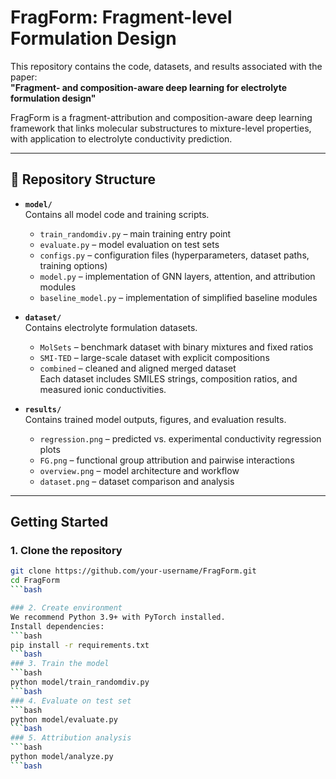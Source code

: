 # FragForm: Fragment-level Formulation Design

This repository contains the code, datasets, and results associated with the paper:  
**"Fragment- and composition-aware deep learning for electrolyte formulation design"**

FragForm is a fragment-attribution and composition-aware deep learning framework that links molecular substructures to mixture-level properties, with application to electrolyte conductivity prediction.

---

## 📂 Repository Structure

- **`model/`**  
  Contains all model code and training scripts.  
  - `train_randomdiv.py` – main training entry point  
  - `evaluate.py` – model evaluation on test sets  
  - `configs.py` – configuration files (hyperparameters, dataset paths, training options)  
  - `model.py` – implementation of GNN layers, attention, and attribution modules
  - `baseline_model.py` – implementation of simplified baseline modules

- **`dataset/`**  
  Contains electrolyte formulation datasets.  
  - `MolSets` – benchmark dataset with binary mixtures and fixed ratios  
  - `SMI-TED` – large-scale dataset with explicit compositions  
  - `combined` – cleaned and aligned merged dataset  
  Each dataset includes SMILES strings, composition ratios, and measured ionic conductivities.  

- **`results/`**  
  Contains trained model outputs, figures, and evaluation results.  
  - `regression.png` – predicted vs. experimental conductivity regression plots  
  - `FG.png` – functional group attribution and pairwise interactions  
  - `overview.png` – model architecture and workflow  
  - `dataset.png` – dataset comparison and analysis  

---

##  Getting Started

### 1. Clone the repository
```bash
git clone https://github.com/your-username/FragForm.git
cd FragForm
```bash

### 2. Create environment
We recommend Python 3.9+ with PyTorch installed.
Install dependencies:
```bash
pip install -r requirements.txt
```bash
### 3. Train the model
```bash
python model/train_randomdiv.py
```bash
### 4. Evaluate on test set
```bash
python model/evaluate.py
```bash
### 5. Attribution analysis
```bash
python model/analyze.py
```bash
